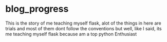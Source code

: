 # blog_progress
This is the story of me teaching myself flask, 
alot of the things in here are trials and most of them dont follow the conventions
but well, like I said, its me teaching myself flask because am a top python Enthusiast  
